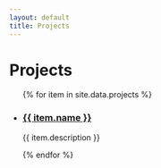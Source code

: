 ```yaml
---
layout: default
title: Projects
---
```

<h1>Projects</h1>

<ul>
  {% for item in site.data.projects %}
  <li>
      <h3><a href="{{ item.link }}">{{ item.name }}</a></h3>
      <p>{{ item.description }}</p>
    </li>
  {% endfor %}
</ul>